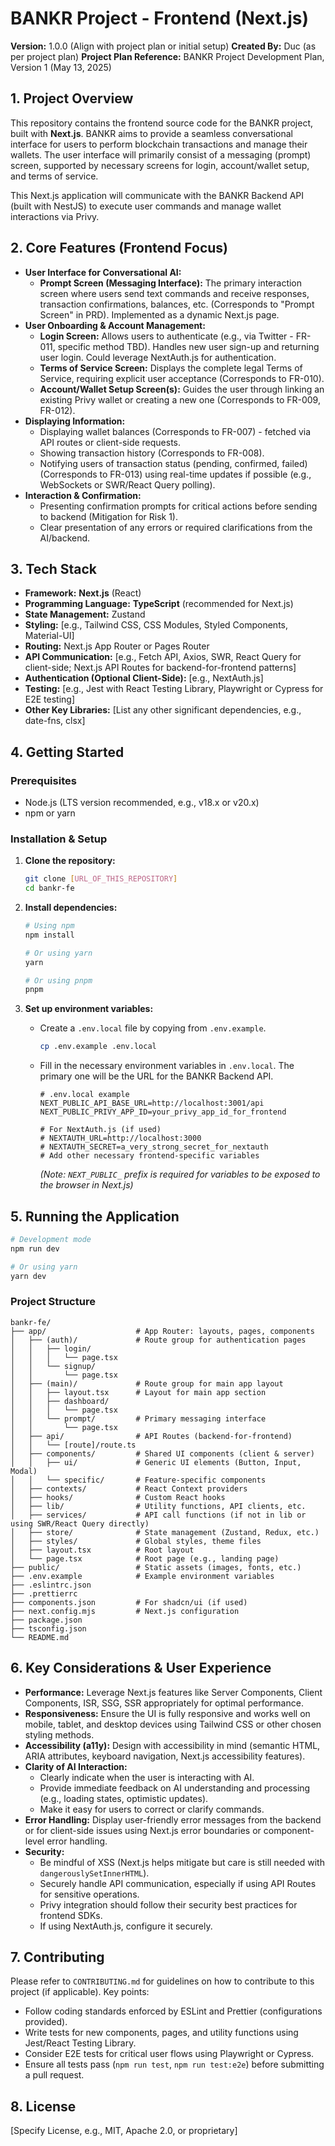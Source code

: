# BANKR Project - Frontend (Next.js)

**Version:** 1.0.0 (Align with project plan or initial setup)
**Created By:** Duc (as per project plan)
**Project Plan Reference:** BANKR Project Development Plan, Version 1 (May 13, 2025)

## 1. Project Overview

This repository contains the frontend source code for the BANKR project, built with **Next.js**. BANKR aims to provide a seamless conversational interface for users to perform blockchain transactions and manage their wallets. The user interface will primarily consist of a messaging (prompt) screen, supported by necessary screens for login, account/wallet setup, and terms of service.

This Next.js application will communicate with the BANKR Backend API (built with NestJS) to execute user commands and manage wallet interactions via Privy.

## 2. Core Features (Frontend Focus)

* **User Interface for Conversational AI:**
    * **Prompt Screen (Messaging Interface):** The primary interaction screen where users send text commands and receive responses, transaction confirmations, balances, etc. (Corresponds to "Prompt Screen" in PRD). Implemented as a dynamic Next.js page.
* **User Onboarding & Account Management:**
    * **Login Screen:** Allows users to authenticate (e.g., via Twitter - FR-011, specific method TBD). Handles new user sign-up and returning user login. Could leverage NextAuth.js for authentication.
    * **Terms of Service Screen:** Displays the complete legal Terms of Service, requiring explicit user acceptance (Corresponds to FR-010).
    * **Account/Wallet Setup Screen(s):** Guides the user through linking an existing Privy wallet or creating a new one (Corresponds to FR-009, FR-012).
* **Displaying Information:**
    * Displaying wallet balances (Corresponds to FR-007) - fetched via API routes or client-side requests.
    * Showing transaction history (Corresponds to FR-008).
    * Notifying users of transaction status (pending, confirmed, failed) (Corresponds to FR-013) using real-time updates if possible (e.g., WebSockets or SWR/React Query polling).
* **Interaction & Confirmation:**
    * Presenting confirmation prompts for critical actions before sending to backend (Mitigation for Risk 1).
    * Clear presentation of any errors or required clarifications from the AI/backend.

## 3. Tech Stack

* **Framework:** **Next.js** (React)
* **Programming Language:** **TypeScript** (recommended for Next.js)
* **State Management:** Zustand
* **Styling:** [e.g., Tailwind CSS, CSS Modules, Styled Components, Material-UI]
* **Routing:** Next.js App Router or Pages Router
* **API Communication:** [e.g., Fetch API, Axios, SWR, React Query for client-side; Next.js API Routes for backend-for-frontend patterns]
* **Authentication (Optional Client-Side):** [e.g., NextAuth.js]
* **Testing:** [e.g., Jest with React Testing Library, Playwright or Cypress for E2E testing]
* **Other Key Libraries:** [List any other significant dependencies, e.g., date-fns, clsx]

## 4. Getting Started

### Prerequisites

* Node.js (LTS version recommended, e.g., v18.x or v20.x)
* npm or yarn

### Installation & Setup

1.  **Clone the repository:**
    ```bash
    git clone [URL_OF_THIS_REPOSITORY]
    cd bankr-fe
    ```

2.  **Install dependencies:**
    ```bash
    # Using npm
    npm install

    # Or using yarn
    yarn

    # Or using pnpm
    pnpm
    ```

3.  **Set up environment variables:**
    * Create a `.env.local` file by copying from `.env.example`.
        ```bash
        cp .env.example .env.local
        ```
    * Fill in the necessary environment variables in `.env.local`. The primary one will be the URL for the BANKR Backend API.
        ```
        # .env.local example
        NEXT_PUBLIC_API_BASE_URL=http://localhost:3001/api
        NEXT_PUBLIC_PRIVY_APP_ID=your_privy_app_id_for_frontend

        # For NextAuth.js (if used)
        # NEXTAUTH_URL=http://localhost:3000
        # NEXTAUTH_SECRET=a_very_strong_secret_for_nextauth
        # Add other necessary frontend-specific variables
        ```
        *(Note: `NEXT_PUBLIC_` prefix is required for variables to be exposed to the browser in Next.js)*

## 5. Running the Application

```bash
# Development mode
npm run dev

# Or using yarn
yarn dev
```

### Project Structure
```
bankr-fe/
├── app/                    # App Router: layouts, pages, components
│   ├── (auth)/             # Route group for authentication pages
│   │   ├── login/
│   │   │   └── page.tsx
│   │   └── signup/
│   │       └── page.tsx
│   ├── (main)/             # Route group for main app layout
│   │   ├── layout.tsx      # Layout for main app section
│   │   ├── dashboard/
│   │   │   └── page.tsx
│   │   └── prompt/         # Primary messaging interface
│   │       └── page.tsx
│   ├── api/                # API Routes (backend-for-frontend)
│   │   └── [route]/route.ts
│   ├── components/         # Shared UI components (client & server)
│   │   ├── ui/             # Generic UI elements (Button, Input, Modal)
│   │   └── specific/       # Feature-specific components
│   ├── contexts/           # React Context providers
│   ├── hooks/              # Custom React hooks
│   ├── lib/                # Utility functions, API clients, etc.
│   ├── services/           # API call functions (if not in lib or using SWR/React Query directly)
│   ├── store/              # State management (Zustand, Redux, etc.)
│   ├── styles/             # Global styles, theme files
│   ├── layout.tsx          # Root layout
│   └── page.tsx            # Root page (e.g., landing page)
├── public/                 # Static assets (images, fonts, etc.)
├── .env.example            # Example environment variables
├── .eslintrc.json
├── .prettierrc
├── components.json         # For shadcn/ui (if used)
├── next.config.mjs         # Next.js configuration
├── package.json
├── tsconfig.json
└── README.md
```

## 6. Key Considerations & User Experience

* **Performance:** Leverage Next.js features like Server Components, Client Components, ISR, SSG, SSR appropriately for optimal performance.
* **Responsiveness:** Ensure the UI is fully responsive and works well on mobile, tablet, and desktop devices using Tailwind CSS or other chosen styling methods.
* **Accessibility (a11y):** Design with accessibility in mind (semantic HTML, ARIA attributes, keyboard navigation, Next.js accessibility features).
* **Clarity of AI Interaction:**
    * Clearly indicate when the user is interacting with AI.
    * Provide immediate feedback on AI understanding and processing (e.g., loading states, optimistic updates).
    * Make it easy for users to correct or clarify commands.
* **Error Handling:** Display user-friendly error messages from the backend or for client-side issues using Next.js error boundaries or component-level error handling.
* **Security:**
    * Be mindful of XSS (Next.js helps mitigate but care is still needed with `dangerouslySetInnerHTML`).
    * Securely handle API communication, especially if using API Routes for sensitive operations.
    * Privy integration should follow their security best practices for frontend SDKs.
    * If using NextAuth.js, configure it securely.

## 7. Contributing

Please refer to `CONTRIBUTING.md` for guidelines on how to contribute to this project (if applicable).
Key points:
* Follow coding standards enforced by ESLint and Prettier (configurations provided).
* Write tests for new components, pages, and utility functions using Jest/React Testing Library.
* Consider E2E tests for critical user flows using Playwright or Cypress.
* Ensure all tests pass (`npm run test`, `npm run test:e2e`) before submitting a pull request.

## 8. License

[Specify License, e.g., MIT, Apache 2.0, or proprietary]
